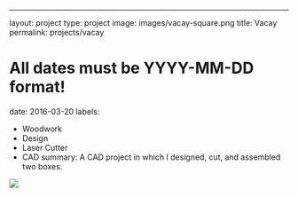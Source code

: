 ---
layout: project
type: project
image: images/vacay-square.png
title: Vacay
permalink: projects/vacay
# All dates must be YYYY-MM-DD format!
date: 2016-03-20
labels:
  - Woodwork
  - Design
  - Laser Cutter
  - CAD
summary: A CAD project in which I designed, cut, and assembled two boxes.

<img class="ui medium right floated rounded image" src="../images/vacay-home-page.png">

